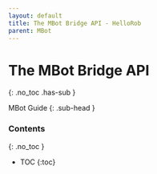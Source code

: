 ```yaml
---
layout: default
title: The MBot Bridge API - HelloRob
parent: MBot
---
```


# The MBot Bridge API
{: .no_toc .has-sub }

MBot Guide
{: .sub-head }

### Contents
{: .no_toc }

* TOC
{:toc}
